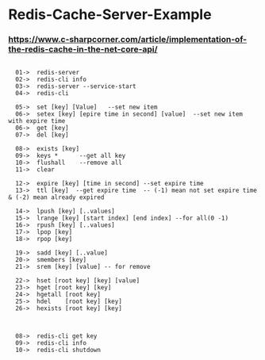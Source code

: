 # Redis-Cache-Server-Example

### https://www.c-sharpcorner.com/article/implementation-of-the-redis-cache-in-the-net-core-api/

##  
      01->	redis-server
      02->	redis-cli info
      03->	redis-server --service-start
      04->	redis-cli

      05->	set [key] [Value]	--set new item
      06->	setex [key] [epire time in second] [value]  --set new item with expire time
      06->	get [key]
      07->	del [key]

      08->	exists [key]
      09->	keys *		--get all key
      10->	flushall	--remove all 
      11->	clear

      12->	expire [key] [time in second] --set expire time
      13->	ttl [key]  --get expire time  -- (-1) mean not set expire time & (-2) mean already expired

      14->	lpush [key] [..values]
      15->	lrange [key] [start index] [end index] --for all(0 -1)
      16->	rpush [key] [..values]
      17-> 	lpop [key]
      18->	rpop [key]

      19->	sadd [key] [..value]
      20-> 	smembers [key]
      21->	srem [key] [value] -- for remove 

      22-> 	hset [root key] [key] [value]
      23->	hget [root key] [key]
      24->	hgetall [root key] 
      25-> 	hdel	[root key] [key]
      26->	hexists [root key] [key]



      08->	redis-cli get key
      09-> 	redis-cli info
      10-> 	redis-cli shutdown

